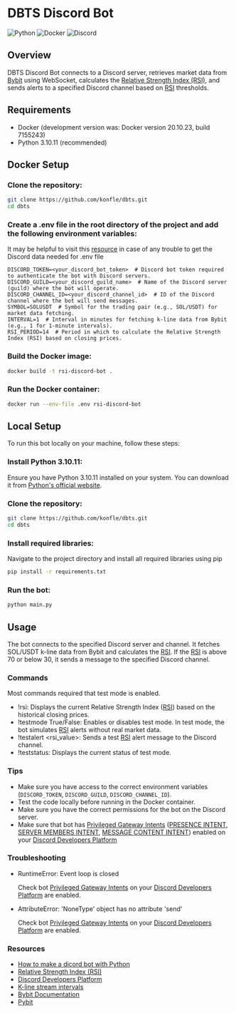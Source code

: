 [real-python-discord-bot]: https://realpython.com/how-to-make-a-discord-bot-python/
[kline-stream-intervals]: https://bybit-exchange.github.io/docs/v5/websocket/public/kline
[rsi]: https://www.investopedia.com/terms/r/rsi.asp
[bybit]: https://www.bybit.com/en
[pgi]: https://discord.com/developers/docs/topics/gateway#gateway-intents
[pi]: https://discord.com/developers/docs/topics/gateway#presence-update
[smi]: https://discord.com/developers/docs/topics/gateway#list-of-intents
[mcp]: https://support-dev.discord.com/hc/en-us/articles/4404772028055-Message-Content-Privileged-Intent-FAQ
[ddp]: https://discord.com/developers/docs/intro


# DBTS Discord Bot
![Python](https://img.shields.io/badge/python-3670A0?style=for-the-badge&logo=python&logoColor=ffdd54)
![Docker](https://img.shields.io/badge/docker-%230db7ed.svg?style=for-the-badge&logo=docker&logoColor=white)
![Discord](https://img.shields.io/badge/Discord-%235865F2.svg?style=for-the-badge&logo=discord&logoColor=white)

## Overview
DBTS Discord Bot connects to a Discord server, retrieves market data from [Bybit][bybit] using WebSocket, calculates the 
[Relative Strength Index (RSI)][rsi], and sends alerts to a specified Discord channel based on [RSI][rsi] thresholds.

## Requirements
- Docker (development version was: Docker version 20.10.23, build 7155243)
- Python 3.10.11 (recommended)

## Docker Setup

### Clone the repository:
```sh
git clone https://github.com/konfle/dbts.git
cd dbts
```

### Create a .env file in the root directory of the project and add the following environment variables:
It may be helpful to visit this [resource][real-python-discord-bot] in case of any trouble to get the Discord 
data needed for .env file
```
DISCORD_TOKEN=<your_discord_bot_token>  # Discord bot token required to authenticate the bot with Discord servers.
DISCORD_GUILD=<your_discord_guild_name>  # Name of the Discord server (guild) where the bot will operate.
DISCORD_CHANNEL_ID=<your_discord_channel_id>  # ID of the Discord channel where the bot will send messages.
SYMBOL=SOLUSDT  # Symbol for the trading pair (e.g., SOL/USDT) for market data fetching.
INTERVAL=1  # Interval in minutes for fetching k-line data from Bybit (e.g., 1 for 1-minute intervals).
RSI_PERIOD=14  # Period in which to calculate the Relative Strength Index (RSI) based on closing prices.
```

### Build the Docker image:
```sh
docker build -t rsi-discord-bot .
```

### Run the Docker container:
```sh
docker run --env-file .env rsi-discord-bot
```

## Local Setup
To run this bot locally on your machine, follow these steps:

### Install Python 3.10.11:
Ensure you have Python 3.10.11 installed on your system. You can download it from
[Python's official website](https://www.python.org/downloads/release/python-31011/).

### Clone the repository:
```sh
git clone https://github.com/konfle/dbts.git
cd dbts
```

### Install required libraries:
Navigate to the project directory and install all required libraries using pip
```sh
pip install -r requirements.txt
```

### Run the bot:
```sh
python main.py
```

## Usage
The bot connects to the specified Discord server and channel. It fetches SOL/USDT k-line data from Bybit and calculates
the [RSI][rsi]. If the [RSI][rsi] is above 70 or below 30, it sends a message to the specified Discord channel.

### Commands
Most commands required that test mode is enabled.
- !rsi: Displays the current Relative Strength Index ([RSI][rsi]) based on the historical closing prices.
- !testmode True/False: Enables or disables test mode. In test mode, the bot simulates [RSI][rsi] alerts
without real market data.
- !testalert <rsi_value>: Sends a test [RSI][rsi] alert message to the Discord channel.
- !teststatus: Displays the current status of test mode.

### Tips
- Make sure you have access to the correct environment variables (`DISCORD_TOKEN`, `DISCORD_GUILD`, `DISCORD_CHANNEL_ID`).
- Test the code locally before running in the Docker container.
- Make sure you have the correct permissions for the bot on the Discord server.
- Make sure that bot has [Privileged Gateway Intents][pgi] ([PRESENCE INTENT][pi], 
[SERVER MEMBERS INTENT][smi], [MESSAGE CONTENT INTENT][mcp]) enabled on your [Discord Developers Platform][ddp]

### Troubleshooting

- RuntimeError: Event loop is closed

    Check bot [Privileged Gateway Intents][pgi] on your [Discord Developers Platform][ddp] are enabled.


- AttributeError: 'NoneType' object has no attribute 'send'

    Check bot [Privileged Gateway Intents][pgi] on your [Discord Developers Platform][ddp] are enabled.

### Resources
- [How to make a dicord bot with Python][real-python-discord-bot]
- [Relative Strength Index (RSI)][rsi]
- [Discord Developers Platform][ddp]
- [K-line stream intervals][kline-stream-intervals]
- [Bybit Documentation](https://bybit-exchange.github.io/docs/v5/intro)
- [Pybit](https://github.com/bybit-exchange/pybit?tab=readme-ov-file#about)
